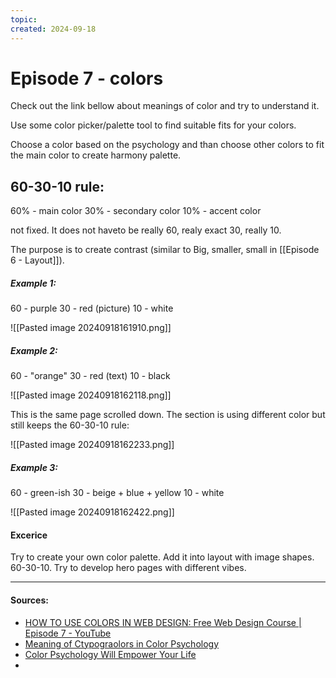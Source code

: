 ```yaml
---
topic: 
created: 2024-09-18
---
```


# Episode 7 - colors

Check out the link bellow about meanings of color and try to understand it.

Use some color picker/palette tool to find suitable fits for your colors. 

Choose a color based on the psychology and than choose other colors to fit the main color to create harmony palette.

## 60-30-10 rule:

60% - main color
30% - secondary color
10% - accent color

not fixed. It does not haveto be really 60, realy exact 30, really 10.

The purpose is to create contrast (similar to Big, smaller, small in [[Episode 6 - Layout]]).

##### Example 1:

60 - purple
30 - red (picture)
10 - white


![[Pasted image 20240918161910.png]]


##### Example 2:

60 - "orange"
30 - red (text)
10 - black

![[Pasted image 20240918162118.png]]

This is the same page scrolled down. The section is using different color but still keeps the 60-30-10 rule:

![[Pasted image 20240918162233.png]]



##### Example 3:

60 - green-ish
30 - beige + blue + yellow
10 - white

![[Pasted image 20240918162422.png]]


#### Excerice

Try to create your own color palette. Add it into layout with image shapes. 60-30-10.
Try to develop hero pages with different vibes.


___
#### Sources:
- [HOW TO USE COLORS IN WEB DESIGN: Free Web Design Course | Episode 7 - YouTube](https://www.youtube.com/watch?v=UuPt4RpV4Xc&list=PLXC_gcsKLD6n7p6tHPBxsKjN5hA_quaPI&index=9)
- [Meaning of Ctypograolors in Color Psychology](https://www.empower-yourself-with-color-psychology.com/meaning-of-colors.html)
- [Color Psychology Will Empower Your Life](https://www.empower-yourself-with-color-psychology.com/)
- 